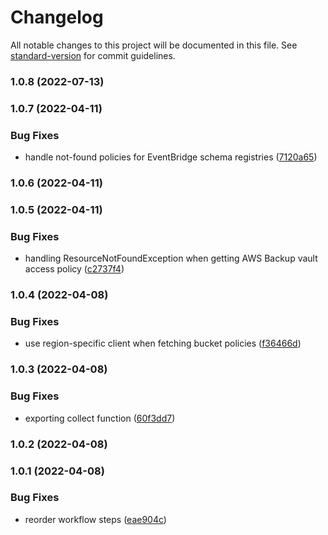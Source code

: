 # Changelog

All notable changes to this project will be documented in this file. See [standard-version](https://github.com/conventional-changelog/standard-version) for commit guidelines.

### 1.0.8 (2022-07-13)

### 1.0.7 (2022-04-11)


### Bug Fixes

* handle not-found policies for EventBridge schema registries ([7120a65](https://github.com/willdady/aws-resource-based-policy-collector/commit/7120a6529230bdea9c3f9fc052ace1486ff72ca1))

### 1.0.6 (2022-04-11)

### 1.0.5 (2022-04-11)


### Bug Fixes

* handling ResourceNotFoundException when getting AWS Backup vault access policy ([c2737f4](https://github.com/willdady/aws-resource-based-policy-collector/commit/c2737f4ea0f293da53f5b959c2beb1a81f910d96))

### 1.0.4 (2022-04-08)


### Bug Fixes

* use region-specific client when fetching bucket policies ([f36466d](https://github.com/willdady/aws-resource-based-policy-collector/commit/f36466d8b10f1d6d67614e9b55cf5610aab99f4b))

### 1.0.3 (2022-04-08)


### Bug Fixes

* exporting collect function ([60f3dd7](https://github.com/willdady/aws-resource-based-policy-collector/commit/60f3dd772a25f0bbc1651f86fc1344b31afe2eb8))

### 1.0.2 (2022-04-08)

### 1.0.1 (2022-04-08)


### Bug Fixes

* reorder workflow steps ([eae904c](https://github.com/willdady/aws-resource-based-policy-collector/commit/eae904c8372dd607cdc1f495c4a35907302a52af))
